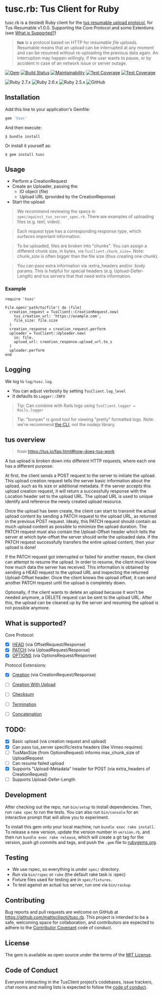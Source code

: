# tusc.rb: Tus Client for Ruby

tusc.rb is a (tested) Ruby client for the [tus resumable upload protocol](http://tus.io), for Tus-Resumable v1.0.0. Supporting the Core Protocol and some Extentions (see [What is Supported?](#what-is-supported))

> **tus** is a protocol based on HTTP for *resumable file uploads*. Resumable
> means that an upload can be interrupted at any moment and can be resumed without
> re-uploading the previous data again. An interruption may happen willingly, if
> the user wants to pause, or by accident in case of an network issue or server
> outage.

[![Gem](https://img.shields.io/gem/v/tusc)](https://github.com/mattscilipoti.tusc.rb)
[![Build Status](https://travis-ci.com/mattscilipoti/tusc.rb.svg?branch=master&logo=travis)](https://travis-ci.com/mattscilipoti/tusc.rb)
[![Maintainability](https://api.codeclimate.com/v1/badges/93198b592f31d691658d/maintainability)](https://codeclimate.com/github/mattscilipoti/tusc.rb/maintainability)
[![Test Coverage](https://api.codeclimate.com/v1/badges/93198b592f31d691658d/test_coverage)](https://codeclimate.com/github/mattscilipoti/tusc.rb/test_coverage)
[![Test Coverage](https://coveralls.io/repos/mattscilipoti/tusc.rb/badge.svg?branch=master)](https://coveralls.io/r/mattscilipoti/tusc.rb)

![Ruby 2.7.x](https://img.shields.io/badge/ruby-2.7-blue)
![Ruby 2.6.x](https://img.shields.io/badge/ruby-2.6-blue)
![Ruby 2.5.x](https://img.shields.io/badge/ruby-2.5-blue)
![GitHub](https://img.shields.io/github/license/mattscilipoti/tusc.rb)

## Installation

Add this line to your application's Gemfile:

```ruby
gem 'tusc'
```

And then execute:

    $ bundle install

Or install it yourself as:

    $ gem install tusc

## Usage

- Perform a CreationRequest
- Create an Uploader, passing the:
  - IO object (file)
  - Upload URL (provided by the CreationReponse)
- Start the upload

> We recommend reviewing the specs in `spec/against_tus_server_spec.rb`. There are examples of uploading files (e.g. text, video).

> Each request type has a corresponding response type, which surfaces important information.

> To be uploaded, files are broken into "chunks". You can assign a different chunk size, in bytes,
> via `TusClient.chunk_size=`.
> Note: chunk_size is often bigger than the file size (thus creating one chunk).

> You can pass extra information via :extra_headers and/or :body params. This is helpful for special headers (e.g. Upload-Defer-Length) and tus servers that that need extra information.

### Example

```
require 'tusc'

File.open('path/to/file') do |file|
  creation_request = TusClient::CreationRequest.new(
    tus_creation_url: 'https://example.com',
    file_size: file.size
  )
  creation_response = creation_request.perform
  uploader = TusClient::Uploader.new(
    io: file,
    upload_url: creation_response.upload_url.to_s
  )
  uploader.perform
end
```

## Logging

We log to `log/tusc.log`.

- You can adjust verbosity by setting `TusClient.log_level`
- It defaults to `Logger::INFO`

> Tip: Can combine with Rails logs using `TusClient.logger = Rails.logger`

> Tip: "bunyan" is good tool for viewing "pretty" formatted logs. Note: we're recommend [the CLI](https://github.com/trentm/node-bunyan#installation), not the nodejs library.

## tus overview

> from https://tus.io/faq.html#how-does-tus-work

A tus upload is broken down into different HTTP requests, where each one has a different purpose:

At first, the client sends a POST request to the server to initiate the upload. This upload creation request tells the server basic information about the upload, such as its size or additional metadata. If the server accepts this upload creation request, it will return a successfully response with the Location header set to the upload URL. The upload URL is used to unique identify and reference the newly created upload resource.

Once the upload has been create, the client can start to transmit the actual upload content by sending a PATCH request to the upload URL, as returned in the previous POST request. Idealy, this PATCH request should contain as much upload content as possible to minimize the upload duration. The PATCH request must also contain the Upload-Offset header which tells the server at which byte-offset the server should write the uploaded data. If the PATCH request successfully transfers the entire upload content, then your upload is done!

If the PATCH request got interrupted or failed for another reason, the client can attempt to resume the upload. In order to resume, the client must know how much data the server has received. This information is obtained by sending a HEAD request to the upload URL and inspecting the returned Upload-Offset header. Once the client knows the upload offset, it can send another PATCH request until the upload is completely down.

Optionally, if the client wants to delete an upload because it won’t be needed anymore, a DELETE request can be sent to the upload URL. After this, the upload can be cleaned up by the server and resuming the upload is not possible anymore.

## What is supported?

Core Protocol:

- [X] [HEAD](https://tus.io/protocols/resumable-upload.html#head) (via OffsetRequest/Response)
- [X] [PATCH](https://tus.io/protocols/resumable-upload.html#patch) (via UploadRequest/Response)
- [X] [OPTIONS](https://tus.io/protocols/resumable-upload.html#options) (via OptionsRequest/Response)

Protocol Extensions:

- [X] [Creation](https://tus.io/protocols/resumable-upload.html#creation) (via CreationRequest/Response)
- [ ] [Creation With Upload](https://tus.io/protocols/resumable-upload.html#creation-with-upload)
- [ ] [Checksum](https://tus.io/protocols/resumable-upload.html#checksum)
- [ ] [Termination](https://tus.io/protocols/resumable-upload.html#termination)
- [ ] [Concatenation](https://tus.io/protocols/resumable-upload.html#concatenation)


## TODO:
- [X] Basic upload (via creation request and upload)
- [X] Can pass tus_server specific/extra headers (like Vimeo requires)
- [ ] TusMaxSize (from OptionsRequest) informs max_chunk_size of UploadRequest
- [ ] Can resume failed upload
- [x] Supports "Upload-Metadata" header for POST (via extra_headers of CreationRequest)
- [ ] Supports Upload-Defer-Length

## Development

After checking out the repo, run `bin/setup` to install dependencies. Then, run `rake spec` to run the tests. You can also run `bin/console` for an interactive prompt that will allow you to experiment.

To install this gem onto your local machine, run `bundle exec rake install`. To release a new version, update the version number in `version.rb`, and then run `bundle exec rake release`, which will create a git tag for the version, push git commits and tags, and push the `.gem` file to [rubygems.org](https://rubygems.org).

## Testing

- We use rspec, so everything is under `spec/` directory.
- Run via `bin/rspec` or `rake` (the default rake task is :spec)
- Fixture files used for testing are in `spec/fixtures`.
- To test against an actual tus server, run one via `bin/rackup`

## Contributing

Bug reports and pull requests are welcome on GitHub at https://github.com/mattscilipoti/tusc.rb. This project is intended to be a safe, welcoming space for collaboration, and contributors are expected to adhere to the [Contributor Covenant](http://contributor-covenant.org) code of conduct.

## License

The gem is available as open source under the terms of the [MIT License](https://opensource.org/licenses/MIT).

## Code of Conduct

Everyone interacting in the TusClient project’s codebases, issue trackers, chat rooms and mailing lists is expected to follow the [code of conduct](https://github.com/mattscilipoti/tusc.rb/blob/master/CODE_OF_CONDUCT.md).
